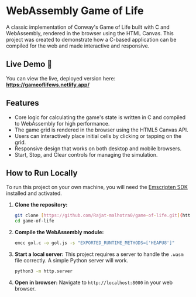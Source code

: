# WebAssembly Game of Life

A classic implementation of Conway's Game of Life built with C and WebAssembly, rendered in the browser using the HTML Canvas. This project was created to demonstrate how a C-based application can be compiled for the web and made interactive and responsive.

## Live Demo 🚀

You can view the live, deployed version here:
**https://gameoflifews.netlify.app/**



## Features

* Core logic for calculating the game's state is written in C and compiled to WebAssembly for high performance.
* The game grid is rendered in the browser using the HTML5 Canvas API.
* Users can interactively place initial cells by clicking or tapping on the grid.
* Responsive design that works on both desktop and mobile browsers.
* Start, Stop, and Clear controls for managing the simulation.

## How to Run Locally

To run this project on your own machine, you will need the [Emscripten SDK](https://emscripten.org/docs/getting_started/downloads.html) installed and activated.

1.  **Clone the repository:**
    ```bash
    git clone [https://github.com/Rajat-malhotra0/game-of-life.git](https://github.com/Rajat-malhotra0/game-of-life.git)
    cd game-of-life
    ```

2.  **Compile the WebAssembly module:**
    ```bash
    emcc gol.c -o gol.js -s "EXPORTED_RUNTIME_METHODS=['HEAPU8']"
    ```

3.  **Start a local server:**
    This project requires a server to handle the `.wasm` file correctly. A simple Python server will work.
    ```bash
    python3 -m http.server
    ```

4.  **Open in browser:**
    Navigate to `http://localhost:8000` in your web browser.
